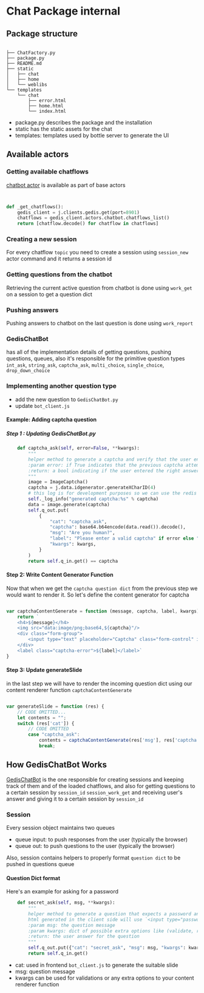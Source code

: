 # Chat Package internal


## Package structure

```

├── ChatFactory.py
├── package.py
├── README.md
├── static
│   ├── chat
│   ├── home
│   └── weblibs
└── templates
    └── chat
        ├── error.html
        ├── home.html
        └── index.html
```

- package.py describes the package and the installation
- static has the static assets for the chat
- templates: templates used by bottle server to generate the UI


## Available actors


### Getting available chatflows

[chatbot actor](https://github.com/threefoldtech/jumpscaleX_core/blob/0afdc7d212ee24c37e7c510a92e8ace051696516/JumpscaleCore/servers/threebot/base_actors/chatbot.py) is available as part of base actors

```python


def _get_chatflows():
    gedis_client = j.clients.gedis.get(port=8901)
    chatflows = gedis_client.actors.chatbot.chatflows_list()
    return [chatflow.decode() for chatflow in chatflows]
```


### Creating a new session

For every chatflow `topic` you need to create a session using `session_new` actor command and it returns a session id

### Getting questions from the chatbot

Retrieving the current active question from chatbot is done using `work_get` on a session to get a question dict


### Pushing answers
Pushing answers to chatbot on the last question is done using `work_report` 





### GedisChatBot
has all of the implementation details of getting questions, pushing questions, queues, also it's responsible for the primitive question types `int_ask`, `string_ask`, `captcha_ask`, `multi_choice`, `single_choice`, `drop_down_choice` 


### Implementing another question type

- add the new question to `GedisChatBot.py`
- update `bot_client.js`


#### Example: Adding captcha question

##### Step 1 : Updating GedisChatBot.py

```python
    def captcha_ask(self, error=False, **kwargs):
        """
        helper method to generate a captcha and verify that the user entered the right answer.
        :param error: if True indicates that the previous captcha attempt failed
        :return: a bool indicating if the user entered the right answer or not
        """
        image = ImageCaptcha()
        captcha = j.data.idgenerator.generateXCharID(4)
        # this log is for development purposes so we can use the redis client
        self._log_info("generated captcha:%s" % captcha)
        data = image.generate(captcha)
        self.q_out.put(
            {
                "cat": "captcha_ask",
                "captcha": base64.b64encode(data.read()).decode(),
                "msg": "Are you human?",
                "label": "Please enter a valid captcha" if error else "",
                "kwargs": kwargs,
            }
        )
        return self.q_in.get() == captcha
```

#### Step 2: Write Content Generator Function 

Now that when we get the `captcha question dict` from the previous step we would want to render it. So let's define the content generator for captcha

```javascript

var captchaContentGenerate = function (message, captcha, label, kwargs) {
    return `
    <h4>${message}</h4>
    <img src="data:image/png;base64,${captcha}"/>
    <div class="form-group">
        <input type="text" placeholder="Captcha" class="form-control" id="value">
    </div>
    <label class="captcha-error">${label}</label>`
}
```

#### Step 3: Update generateSlide
in the last step we will have to render the incoming question dict using our content renderer function `captchaContentGenerate`

```javascript

var generateSlide = function (res) {
    // CODE OMITTED...
    let contents = "";
    switch (res['cat']) {
        // CODE OMITTED
        case "captcha_ask":
            contents = captchaContentGenerate(res['msg'], res['captcha'], res['label'], res['kwargs']);
            break;

```



## How GedisChatBot Works

[GedisChatBot](https://github.com/threefoldtech/jumpscaleX_core/blob/0afdc7d212ee24c37e7c510a92e8ace051696516/JumpscaleCore/servers/gedis/GedisChatBot.py) is the one responsible for creating sessions and keeping track of them and of the loaded chatflows, and also for getting questions to a certain session by `session_id` `session_work_get` and receiving user's answer and giving it to a certain session by `session_id` 

### Session

Every session object maintains two queues
- queue input: to push responses from the user (typically the browser)
- queue out: to push questions to the user (typically the browser)

Also, session contains helpers to properly format `question dict` to be pushed in questions queue


#### Question Dict format

Here's an example for asking for a password

```python
    def secret_ask(self, msg, **kwargs):
        """
        helper method to generate a question that expects a password answer.
        html generated in the client side will use `<input type="password"/>`
        :param msg: the question message
        :param kwargs: dict of possible extra options like (validate, reset, ...etc)
        :return: the user answer for the question
        """
        self.q_out.put({"cat": "secret_ask", "msg": msg, "kwargs": kwargs})
        return self.q_in.get()

```
- cat: used in frontend `bot_client.js` to generate the suitable slide 
- msg: question message
- kwargs can be used for validations or any extra options to your content renderer function






